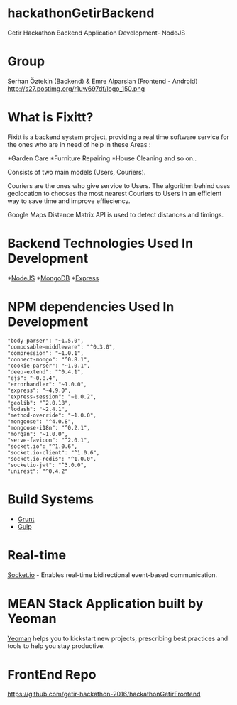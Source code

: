 # hackathonGetirBackend

Getir Hackathon Backend Application Development- NodeJS


# Group
Serhan Öztekin (Backend) &
Emre Alparslan (Frontend - Android)
http://s27.postimg.org/r1uw697df/logo_150.png

# What is Fixitt?
Fixitt is a backend system project, providing a real time software service for the ones who are in need of help in these Areas :

*Garden Care
*Furniture Repairing
*House Cleaning 
and so on..

Consists of two main models (Users, Couriers).

Couriers are the ones who give service to Users.
The algorithm behind uses geolocation to chooses the most nearest Couriers to Users in an efficient way to save time and improve effieciency.


Google Maps Distance Matrix API is used to detect distances and timings.

# Backend Technologies Used In Development
*[NodeJS](https://nodejs.org/en/)
*[MongoDB](https://www.mongodb.org/)
*[Express](http://expressjs.com/)

# NPM dependencies Used In Development 

    "body-parser": "~1.5.0",
    "composable-middleware": "^0.3.0",
    "compression": "~1.0.1",
    "connect-mongo": "^0.8.1",
    "cookie-parser": "~1.0.1",
    "deep-extend": "^0.4.1",
    "ejs": "~0.8.4",
    "errorhandler": "~1.0.0",
    "express": "~4.9.0",
    "express-session": "~1.0.2",
    "geolib": "^2.0.18",
    "lodash": "~2.4.1",
    "method-override": "~1.0.0",
    "mongoose": "^4.0.8",
    "mongoose-i18n": "^0.2.1",
    "morgan": "~1.0.0",
    "serve-favicon": "^2.0.1",
    "socket.io": "^1.0.6",
    "socket.io-client": "^1.0.6",
    "socket.io-redis": "^1.0.0",
    "socketio-jwt": "^3.0.0",
    "unirest": "^0.4.2"

# Build Systems

* [Grunt](http://gruntjs.com/)
* [Gulp](http://gulpjs.com/)

# Real-time

[Socket.io](http://socket.io/) - Enables real-time bidirectional event-based communication.

# MEAN Stack Application built by Yeoman

[Yeoman](http://yeoman.io/) helps you to kickstart new projects, prescribing best practices and tools to help you stay productive.


# FrontEnd Repo

https://github.com/getir-hackathon-2016/hackathonGetirFrontend


